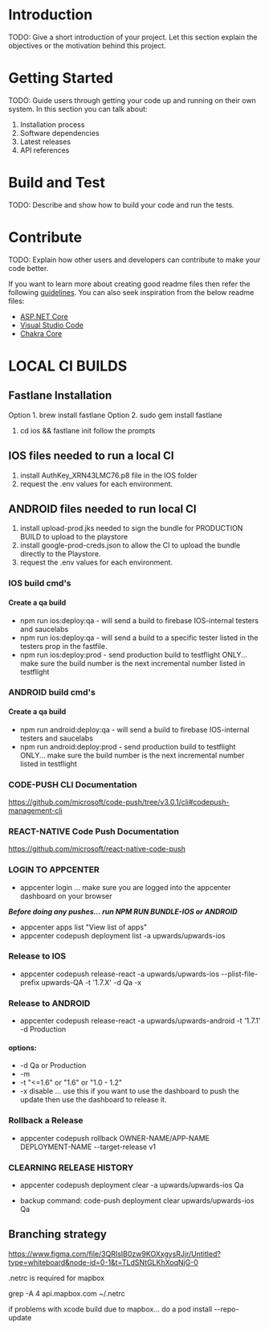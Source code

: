 # Introduction

TODO: Give a short introduction of your project. Let this section explain the objectives or the motivation behind this project.

# Getting Started

TODO: Guide users through getting your code up and running on their own system. In this section you can talk about:

1. Installation process
2. Software dependencies
3. Latest releases
4. API references

# Build and Test

TODO: Describe and show how to build your code and run the tests.

# Contribute

TODO: Explain how other users and developers can contribute to make your code better.

If you want to learn more about creating good readme files then refer the following [guidelines](https://docs.microsoft.com/en-us/azure/devops/repos/git/create-a-readme?view=azure-devops). You can also seek inspiration from the below readme files:

- [ASP.NET Core](https://github.com/aspnet/Home)
- [Visual Studio Code](https://github.com/Microsoft/vscode)
- [Chakra Core](https://github.com/Microsoft/ChakraCore)

# LOCAL CI BUILDS

## Fastlane Installation

Option 1. brew install fastlane
Option 2. sudo gem install fastlane

1. cd ios && fastlane init
   follow the prompts

## IOS files needed to run a local CI

1. install AuthKey_XRN43LMC76.p8 file in the IOS folder
2. request the .env values for each environment.

## ANDROID files needed to run local CI

1. install upload-prod.jks needed to sign the bundle for PRODUCTION BUILD to upload to the playstore
2. install google-prod-creds.json to allow the CI to upload the bundle directly to the Playstore.
3. request the .env values for each environment.

### IOS build cmd's

#### Create a qa build

- npm run ios:deploy:qa - will send a build to firebase IOS-internal testers and saucelabs
- npm run ios:deploy:qa - will send a build to a specific tester listed in the testers prop in the fastfile.
- npm run ios:deploy:prod - send production build to testflight ONLY... make sure the build number is the next incremental number listed in testflight

### ANDROID build cmd's

#### Create a qa build

- npm run android:deploy:qa - will send a build to firebase IOS-internal testers and saucelabs
- npm run android:deploy:prod - send production build to testflight ONLY... make sure the build number is the next incremental number listed in testflight

### CODE-PUSH CLI Documentation

https://github.com/microsoft/code-push/tree/v3.0.1/cli#codepush-management-cli

### REACT-NATIVE Code Push Documentation

https://github.com/microsoft/react-native-code-push

### LOGIN TO APPCENTER

- appcenter login ... make sure you are logged into the appcenter dashboard on your browser

**_Before doing any pushes... run NPM RUN BUNDLE-IOS or ANDROID_**

- appcenter apps list "View list of apps"
- appcenter codepush deployment list -a upwards/upwards-ios

### Release to IOS

- appcenter codepush release-react -a upwards/upwards-ios --plist-file-prefix upwards-QA -t '1.7.X' -d Qa -x

### Release to ANDROID

- appcenter codepush release-react -a upwards/upwards-android -t '1.7.1' -d Production

#### options:

- -d Qa or Production
- -m
- -t "<=1.6" or "1.6" or "1.0 - 1.2"
- -x disable ... use this if you want to use the dashboard to push the update then use the dashboard to release it.

### Rollback a Release

- appcenter codepush rollback OWNER-NAME/APP-NAME DEPLOYMENT-NAME --target-release v1

### CLEARNING RELEASE HISTORY

- appcenter codepush deployment clear -a upwards/upwards-ios Qa

- backup command: code-push deployment clear upwards/upwards-ios Qa

## Branching strategy

https://www.figma.com/file/3QRIsIB0zw9KOXxgysRJjr/Untitled?type=whiteboard&node-id=0-1&t=TLdSNtGLKhXoqNjG-0

.netrc is required for mapbox

grep -A 4 api.mapbox.com ~/.netrc

if problems with xcode build due to mapbox... do a pod install --repo-update
